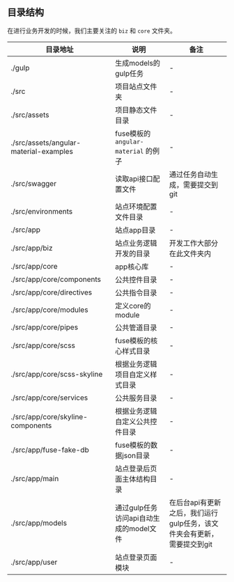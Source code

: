 ## 目录结构

在进行业务开发的时候，我们主要关注的 ``biz`` 和 ``core`` 文件夹。

| 目录地址 | 说明 | 备注 |
|---------|--------|---------|
| ./gulp | 生成models的gulp任务 | - |
| ./src | 项目站点文件夹 | - |
| ./src/assets | 项目静态文件目录 | - |
| ./src/assets/angular-material-examples | fuse模板的 ``angular-material`` 的例子 | - |
| ./src/swagger | 读取api接口配置文件 | 通过任务自动生成，需要提交到git |
| ./src/environments | 站点环境配置文件目录 | - |
| ./src/app | 站点app目录 | - |
| ./src/app/biz | 站点业务逻辑开发的目录 | 开发工作大部分在此文件夹内 |
| ./src/app/core | app核心库 | - |
| ./src/app/core/components | 公共控件目录 | - |
| ./src/app/core/directives | 公共指令目录 | - |
| ./src/app/core/modules | 定义core的module | - |
| ./src/app/core/pipes | 公共管道目录 | - |
| ./src/app/core/scss | fuse模板的核心样式目录 | - |
| ./src/app/core/scss-skyline | 根据业务逻辑项目自定义样式目录 | - |
| ./src/app/core/services | 公共服务目录 | - |
| ./src/app/core/skyline-components | 根据业务逻辑自定义公共控件目录 | - |
| ./src/app/fuse-fake-db | fuse模板的数据json目录 | - |
| ./src/app/main | 站点登录后页面主体结构目录 | - |
| ./src/app/models | 通过gulp任务访问api自动生成的model文件 | 在后台api有更新之后，我们运行gulp任务，该文件夹会有更新，需要提交到git |
| ./src/app/user | 站点登录页面模块 | - |